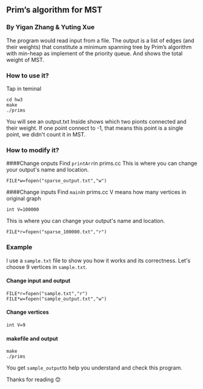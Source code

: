 ## Prim’s algorithm for MST
### By Yigan Zhang & Yuting Xue
  The program would read input from a file. The output is a list of edges (and their weights) that constitute a minimum spanning tree by Prim’s algorithm with min-heap as implement of the priority queue. And shows the total weight of MST.
### How to use it?
  Tap in teminal
```
cd hw3
make
./prims
```
  You will see an output.txt 
  Inside shows which two pionts connected and their weight. If one point connect to -1, that means this point is a single point, we didn't count it in MST.
### How to modify it?
####Change onputs
  Find `printArr`in prims.cc
  This is where you can change your output's name and location.
  ```
  FILE*w=fopen("sparse_output.txt","w")
  ```
####Change inputs
Find `main`in prims.cc
  V means how many vertices in original graph
  ```
  int V=100000
  ``` 
  This is where you can change your output's name and location.
  ```
  FILE*r=fopen("sparse_100000.txt","r")
  ```
### Example
  I use a `sample.txt` file to show you how it works and its correctness. Let's choose 9 vertices in `sample.txt`.
#### Change input and output
  ```
  FILE*r=fopen("sample.txt","r")
  FILE*w=fopen("sample_output.txt","w")
  ```
#### Change vertices
  ```
  int V=9
  ```
#### makefile and output
  ```
  make
  ./prims
  ```
  You get `sample_output`to help you understand and check this program. 
  
  Thanks for reading :blush:
  
    
